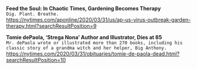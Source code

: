 **Feed the Soul: In Chaotic Times, Gardening Becomes Therapy**\
`Dig. Plant. Breathe.`\
https://nytimes.com/aponline/2020/03/31/us/ap-us-virus-outbreak-garden-therapy.html?searchResultPosition=9

**Tomie dePaola, ‘Strega Nona’ Author and Illustrator, Dies at 85**\
`Mr. dePaola wrote or illustrated more than 270 books, including his classic story of a grandma witch and her helper, Big Anthony.`\
https://nytimes.com/2020/03/31/obituaries/tomie-de-paola-dead.html?searchResultPosition=10

